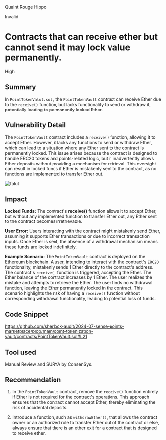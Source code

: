 Quaint Rouge Hippo

Invalid

# Contracts that can receive ether but cannot send it may lock value permanently.


High

## Summary

In `PointTokenValut.sol,` the `PointTokenVault` contract can receive Ether due to the `receive()` function, but lacks functionality to send or withdraw it, potentially leading to permanently locked Ether.

## Vulnerability Detail
The `PointTokenVault` contract includes a `receive()` function, allowing it to accept Ether. However, it lacks any functions to send or withdraw Ether, which can lead to a situation where any Ether sent to the contract is permanently locked. This issue arises because the contract is designed to handle ERC20 tokens and points-related logic, but it inadvertently allows Ether deposits without providing a mechanism for retrieval. This oversight can result in locked funds if Ether is mistakenly sent to the contract, as no functions are implemented to transfer Ether out.

![falut](https://github.com/user-attachments/assets/0fc5ea10-7acb-4980-a081-0d5b4b6abfd1)

## Impact
**Locked Funds:** The contract's **receive()** function allows it to accept Ether, but without any implemented function to transfer Ether out, any Ether sent to the contract becomes irretrievable. 

**User Error:** Users interacting with the contract might mistakenly send Ether, assuming it supports Ether transactions or due to incorrect transaction inputs. Once Ether is sent, the absence of a withdrawal mechanism means these funds are locked indefinitely.

**Example Scenario:** The `PointTokenVault` contract is deployed on the Ethereum blockchain.  A user, intending to interact with the contract's `ERC20` functionality,  mistakenly sends 1 Ether directly to the contract's address. The contract's `receive()` function is triggered, accepting the Ether. The Ether balance of the contract increases by 1 Ether. The user realizes the mistake and attempts to retrieve the Ether. The user finds no withdrawal function, leaving the Ether permanently locked in the contract. This scenario highlights the risk of having a `receive()` function without corresponding withdrawal functionality, leading to potential loss of funds.

## Code Snippet
https://github.com/sherlock-audit/2024-07-sense-points-marketplace/blob/main/point-tokenization-vault/contracts/PointTokenVault.sol#L21

## Tool used
Manual Review and SURYA by ConsenSys.

## Recommendation

1) In the `PointTokenVault` contract, remove the `receive()` function entirely if Ether is not required for the contract's operations. This approach ensures that the contract cannot accept Ether, thereby eliminating the risk of accidental deposits.

2) Introduce a function, such as `withdrawEther()`, that allows the contract owner or an authorized role to transfer Ether out of the contract or else, always ensure that there is an ether exit for a contract that is designed to receive ether.
